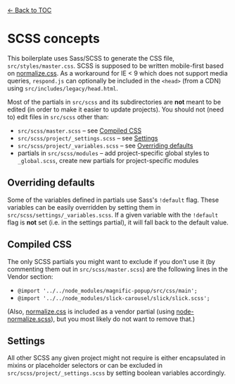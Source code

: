 [← Back to TOC](TOC.md)

# SCSS concepts

This boilerplate uses Sass/SCSS to generate the CSS file, `src/styles/master.css`. SCSS is supposed to be written mobile-first based on [normalize.css](https://github.com/necolas/normalize.css/). As a workaround for IE < 9 which does not support media queries, `respond.js` can optionally be included in the `<head>` (from a CDN) using `src/includes/legacy/head.html`.

Most of the partials in `src/scss` and its subdirectories are **not** meant to be edited (in order to make it easier to update projects). You should not (need to) edit files in `src/scss` other than:

* `src/scss/master.scss` – see [Compiled CSS](#compiled-css)
* `src/scss/project/_settings.scss` – see [Settings](#settings)
* `src/scss/project/_variables.scss` – see [Overriding defaults](#overriding-defaults)
* partials in `src/scss/modules` – add project-specific global styles to `_global.scss`, create new partials for project-specific modules

## Overriding defaults

Some of the variables defined in partials use Sass's `!default` flag. These variables can be easily overridden by setting them in `src/scss/settings/_variables.scss`. If a given variable with the `!default` flag is **not** set (i.e. in the settings partial), it will fall back to the default value.

## Compiled CSS

The only SCSS partials you might want to exclude if you don't use it (by commenting them out in `src/scss/master.scss`) are the following lines in the Vendor section:

* `@import '../../node_modules/magnific-popup/src/css/main';`
* `@import '../../node_modules/slick-carousel/slick/slick.scss';`

(Also, [normalize.css](https://github.com/necolas/normalize.css/) is included as a vendor partial (using [node-normalize.scss](https://www.npmjs.com/package/node-normalize-scss)), but you most likely do not want to remove that.)

## Settings

All other SCSS any given project might not require is either encapsulated in mixins or placeholder selectors or can be excluded in `src/scss/project/_settings.scss` by setting boolean variables accordingly.

